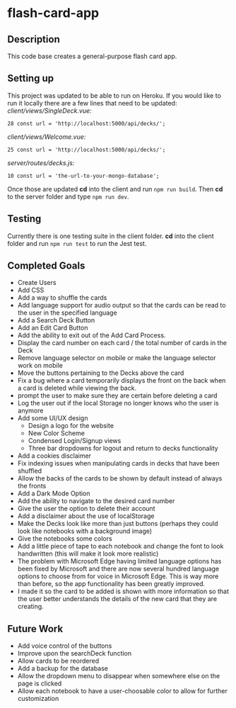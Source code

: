 # flash-card-app

## Description  
This code base creates a general-purpose flash card app.

## Setting up  
This project was updated to be able to run on Heroku. If you would like to run it locally there are a few lines that need to be updated:  
*client/views/SingleDeck.vue:*
```
28 const url = 'http://localhost:5000/api/decks/';
```
*client/views/Welcome.vue:*
```
25 const url = 'http://localhost:5000/api/decks/';
```
*server/routes/decks.js:*
```
10 const url = 'the-url-to-your-mongo-database';
```
Once those are updated **cd** into the client and run `npm run build`. Then **cd** to the server folder and type `npm run dev`.

## Testing  
Currently there is one testing suite in the client folder. **cd** into the client folder and run `npm run test` to run the Jest test.

## Completed Goals
 - Create Users  
 - Add CSS  
 - Add a way to shuffle the cards 
 - Add language support for audio output so that the cards can be read to the user in the specified language
 - Add a Search Deck Button
 - Add an Edit Card Button
 - Add the ability to exit out of the Add Card Process.
 - Display the card number on each card / the total number of cards in the Deck
 - Remove language selector on mobile or make the language selector work on mobile
 - Move the buttons pertaining to the Decks above the card 
 - Fix a bug where a card temporarily displays the front on the back when a card is deleted while viewing the back.
 - prompt the user to make sure they are certain before deleting a card
 - Log the user out if the local Storage no longer knows who the user is anymore
 - Add some UI/UX design
   - Design a logo for the website
   - New Color Scheme
   - Condensed Login/Signup views
   - Three bar dropdowns for logout and return to decks functionality
 - Add a cookies disclaimer
 - Fix indexing issues when manipulating cards in decks that have been shuffled
 - Allow the backs of the cards to be shown by default instead of always the fronts
 - Add a Dark Mode Option
 - Add the ability to navigate to the desired card number
 - Give the user the option to delete their account
 - Add a disclaimer about the use of localStorage
 - Make the Decks look like more than just buttons (perhaps they could look like notebooks with a background image)
 - Give the notebooks some colors
 - Add a little piece of tape to each notebook and change the font to look handwritten (this will make it look more realistic)
 - The problem with Microsoft Edge having limited language options has been fixed by Microsoft and there are now several hundred language options to choose from for voice in Microsoft Edge. This is way more than before, so the app functionality has been greatly improved.
 - I made it so the card to be added is shown with more information so that the user better understands the details of the new card that they are creating.

## Future Work    
 - Add voice control of the buttons
 - Improve upon the searchDeck function
 - Allow cards to be reordered
 - Add a backup for the database
 - Allow the dropdown menu to disappear when somewhere else on the page is clicked
 - Allow each notebook to have a user-choosable color to allow for further customization
 
